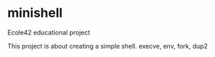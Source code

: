 # minishell
Ecole42 educational project

This project is about creating a simple shell.
execve, env, fork, dup2
